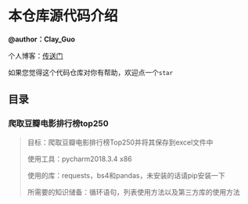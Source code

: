 # 本仓库源代码介绍

**@author：Clay_Guo**

个人博客：[传送门](https://www.clayguo.tech)

如果您觉得这个代码仓库对你有帮助，欢迎点一个`star`

## 目录

### 爬取豆瓣电影排行榜top250

>目标：爬取豆瓣电影排行榜Top250并将其保存到excel文件中
>
>使用工具：pycharm2018.3.4 x86
>
>使用的库：requests，bs4和pandas，未安装的话请pip安装一下
>
>所需要的知识储备：循环语句，列表使用方法以及第三方库的使用方法



